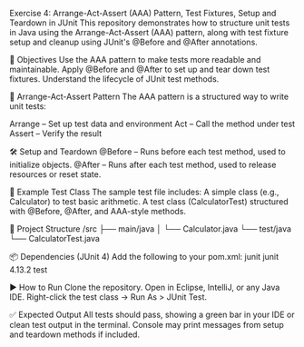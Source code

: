  Exercise 4: Arrange-Act-Assert (AAA) Pattern, Test Fixtures, Setup and Teardown in JUnit
 This repository demonstrates how to structure unit tests in Java using the Arrange-Act-Assert (AAA) pattern, along with test fixture setup and cleanup using JUnit's @Before and @After annotations.

 📌 Objectives
Use the AAA pattern to make tests more readable and maintainable.
Apply @Before and @After to set up and tear down test fixtures.
Understand the lifecycle of JUnit test methods.

🧱 Arrange-Act-Assert Pattern
The AAA pattern is a structured way to write unit tests:

Arrange – Set up test data and environment
Act – Call the method under test
Assert – Verify the result

🛠️ Setup and Teardown
@Before – Runs before each test method, used to initialize objects.
@After – Runs after each test method, used to release resources or reset state.

🧪 Example Test Class
The sample test file includes:
A simple class (e.g., Calculator) to test basic arithmetic.
A test class (CalculatorTest) structured with @Before, @After, and AAA-style methods.

📁 Project Structure
/src
  ├── main/java
  │   └── Calculator.java
  └── test/java
      └── CalculatorTest.java

📦 Dependencies (JUnit 4)
Add the following to your pom.xml:
<dependency>
  <groupId>junit</groupId>
  <artifactId>junit</artifactId>
  <version>4.13.2</version>
  <scope>test</scope>
</dependency>

▶️ How to Run
Clone the repository.
Open in Eclipse, IntelliJ, or any Java IDE.
Right-click the test class → Run As > JUnit Test.

✅ Expected Output
All tests should pass, showing a green bar in your IDE or clean test output in the terminal.
Console may print messages from setup and teardown methods if included.
